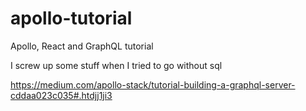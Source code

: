 # apollo-tutorial
Apollo, React and GraphQL tutorial    


I screw up some stuff when I tried to go without sql    


https://medium.com/apollo-stack/tutorial-building-a-graphql-server-cddaa023c035#.htdjj1ji3    
